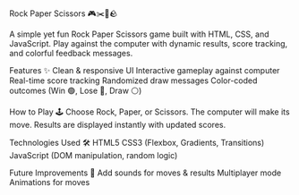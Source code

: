 Rock Paper Scissors 🎮✂️📄🪨

A simple yet fun Rock Paper Scissors game built with HTML, CSS, and JavaScript. Play against the computer with dynamic results, score tracking, and colorful feedback messages.

Features ✨
Clean & responsive UI
Interactive gameplay against computer
Real-time score tracking
Randomized draw messages
Color-coded outcomes (Win 🟢, Lose 🔴, Draw ⚪)

How to Play 🕹️
Choose Rock, Paper, or Scissors.
The computer will make its move.
Results are displayed instantly with updated scores.

Technologies Used 🛠️
HTML5
CSS3 (Flexbox, Gradients, Transitions)
JavaScript (DOM manipulation, random logic)

Future Improvements 🔮
Add sounds for moves & results
Multiplayer mode
Animations for moves
